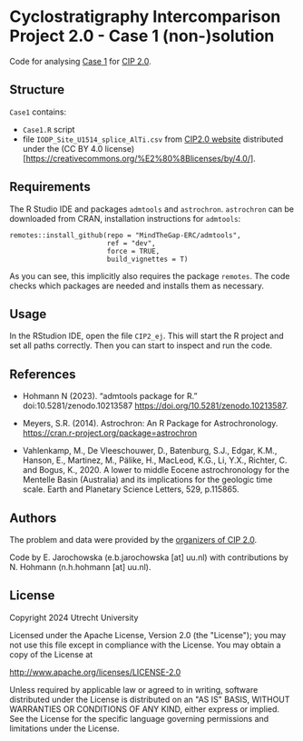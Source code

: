# Cyclostratigraphy Intercomparison Project 2.0 - Case 1 (non-)solution

Code for analysing [Case 1](https://www.cyclostratigraphy.org/fileadmin/user_upload/Microsite_Cyclostratigraphy/CIP_cases/CIPII/CIP2.0_Case_1.zip) for [CIP 2.0](https://www.cyclostratigraphy.org/the-cip-initiative).

## Structure

`Case1` contains: 
- `Case1.R` script 
- file `IODP_Site_U1514_splice_AlTi.csv` from [CIP2.0 website](https://www.cyclostratigraphy.org/fileadmin/user_upload/Microsite_Cyclostratigraphy/CIP_cases/CIPII/CIP2.0_Case_1.zip) distributed under the (CC BY 4.0 license)[https://creativecommons.org/%E2%80%8Blicenses/by/4.0/].

## Requirements

The R Studio IDE and packages `admtools` and `astrochron`. `astrochron` can be downloaded from CRAN, installation instructions for `admtools`:

```{r}
remotes::install_github(repo = "MindTheGap-ERC/admtools", 
                        ref = "dev", 
                        force = TRUE,
                        build_vignettes = T)
```
As you can see, this implicitly also requires the package `remotes`. The code checks which packages are needed and installs them as necessary.

## Usage

In the RStudion IDE, open the file `CIP2_ej`. This will start the R project and set all paths correctly. Then you can start to inspect and run the code.

## References

- Hohmann N (2023). “admtools package for R.” doi:10.5281/zenodo.10213587 <https://doi.org/10.5281/zenodo.10213587>.
  
- Meyers, S.R. (2014). Astrochron: An R Package for Astrochronology. https://cran.r-project.org/package=astrochron
  
- Vahlenkamp, M., De Vleeschouwer, D., Batenburg, S.J., Edgar, K.M., Hanson, E., Martinez, M., Pälike, H., MacLeod, K.G., Li, Y.X., Richter, C. and Bogus, K., 2020. A lower to middle Eocene astrochronology for the Mentelle Basin (Australia) and its implications for the geologic time scale. Earth and Planetary Science Letters, 529, p.115865.

## Authors

The problem and data were provided by the [organizers of CIP 2.0](https://www.cyclostratigraphy.org/the-cip-initiative).

Code by E. Jarochowska (e.b.jarochowska [at] uu.nl) with contributions by N. Hohmann (n.h.hohmann [at] uu.nl).

## License

Copyright 2024 Utrecht University

Licensed under the Apache License, Version 2.0 (the "License");
you may not use this file except in compliance with the License.
You may obtain a copy of the License at

http://www.apache.org/licenses/LICENSE-2.0

Unless required by applicable law or agreed to in writing, software
distributed under the License is distributed on an "AS IS" BASIS,
WITHOUT WARRANTIES OR CONDITIONS OF ANY KIND, either express or implied.
See the License for the specific language governing permissions and
limitations under the License.
